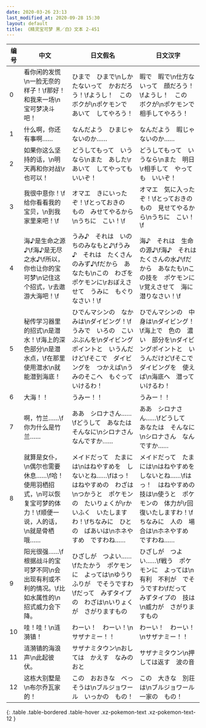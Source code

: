 ```yaml
---
date: 2020-03-26 23:13
last_modified_at: 2020-09-28 15:30
layout: default
title: 《精灵宝可梦 黑／白》文本 2-451
---
```

| 编号 | 中文 | 日文假名 | 日文汉字 |
| ---- | ---- | ---- | --- |
| 0 | 看你闲的发慌\n一脸无奈的样子！\f那好！和我来一场\n宝可梦决斗吧！ | ひまで　ひまで\nしかたないって　かおだろう！\fようし！　この　ボクが\nポケモンで　あいて　してやろう！ | 暇で　暇で\n仕方ないって　顔だろう！\fようし！　この　ボクが\nポケモンで　相手してやろう！ |
| 1 | 什么啊，你还有事啊…… | なんだよう　ひまじゃないのか…… | なんだよう　暇じゃないのか…… |
| 2 | 如果你这么坚持的话，\n明天再和你对战\r也可以！ | どうしてもって　いうなら\nまた　あした\rあいて　してやっても　いいぞ！ | どうしてもって　いうなら\nまた　明日\r相手して　やっても　いいぞ！ |
| 3 | 我很中意你！\f给你看看我的宝贝，\n到我家里来吧！\f | オマエ　きにいったぞ！\fとっておきの　もの　みせてやるから\nうちに　こい！\f | オマエ　気に入ったぞ！\fとっておきの　もの　見せてやるから\nうちに　こい！\f |
| 4 | 海♪是生命之源♪\f海♪是无尽之水♪\f所以，你也让你的宝可梦\n记住这个招式，\r去遨游大海吧！\f | うみ♪　それは　いのちのみなもと♪\fうみ♪　それは　たくさんのみず♪\fだから　あなたも\nこの　わざを　ポケモンに\rおぼえさせて　うみに　もぐりなさい！\f | 海♪　それは　生命の源♪\f海♪　それは　たくさんの水♪\fだから　あなたも\nこの技を　ポケモンに\r覚えさせて　海に潜りなさい！\f |
| 5 | 秘传学习器里的招式\n是潜水！\f海上的深色部分\n是潜水点，\f在那里使用潜水\n就能潜到海底！ | ひでんマシンの　なかみは\nダイビング！\fうみで　いろの　こい　ぶぶんを\nダイビングポイントと　いうんだけど\fそこで　ダイビングを　つかえば\nうみのそこへ　もぐって　いけるわ！ | ひでんマシンの　中身は\nダイビング！\f海上で　色の　濃い　部分を\nダイビングポイントと　いうんだけど\fそこで　ダイビングを　使えば\n海底へ　潜っていけるわ！ |
| 6 | 大海！！ | うみー！！ | うみー！！ |
| 7 | 啊，竹兰……\f你为什么是竹兰…… | ああ　シロナさん……\fどうして　あなたは　そんなに\nシロナさん　なんですか…… | ああ　シロナさん……\fどうして　あなたは　そんなに\nシロナさん　なんですか…… |
| 8 | 就算是女仆，\n偶尔也需要休息……\f哈！使用羽栖招式，\n可以恢复宝可梦的体力！\f顺便一说，人的话，\n就是骨栖哦…… | メイドだって　たまには\nはねやすめを　しないとね……\fはっ！　はねやすめの　わざは\nつかうと　ポケモンの　たいりょくが\rかいふく　いたしますわ！\fちなみに　ひとの　ばあいは\nホネやすめ　ですわね…… | メイドだって　たまには\nはねやすめを　しないとね……\fはっ！　はねやすめの　技は\n使うと　ポケモンの　体力が\r回復いたしますわ！\fちなみに　人の　場合は\nホネやすめ　ですわね…… |
| 9 | 阳光很强……\f根据战斗的宝可梦不同\n会出现有利或不利的情况。\f比如水属性的\n招式威力会下降。 | ひざしが　つよい……\fたたかう　ポケモンに　よっては\nゆうり　ふりが　でそうですわ\fだって　みずタイプの　わざは\nいりょくが　さがりますもの | ひざしが　つよい……\f戦う　ポケモンに　よっては\n有利　不利が　でそうですわ\fだって　みずタイプの　技は\n威力が　さがりますもの |
| 10 | 哇！哇！\n涟漪镇！ | わーい！　わーい！\nサザナミー！！ | わーい！　わーい！\nサザナミー！！ |
| 11 | 涟漪镇的海浪声\n此起彼伏。 | サザナミタウン\nおしては　かえす　なみのおと | サザナミタウン\n押しては返す　波の音 |
| 12 | 这栋大别墅是\n布尔乔瓦家的！ | この　おおきな　べっそうは\nブルジョワール　いっかの　もの！ | この　大きな　別荘は\nブルジョワール　一家の　もの！ |
{: .table .table-bordered .table-hover .xz-pokemon-text .xz-pokemon-text-12 }